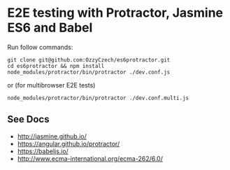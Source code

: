 # E2E testing with Protractor, Jasmine ES6 and Babel

Run follow commands: 

```
git clone git@github.com:OzzyCzech/es6protractor.git
cd es6protractor && npm install
node_modules/protractor/bin/protractor ./dev.conf.js
```

or (for multibrowser E2E tests)

```
node_modules/protractor/bin/protractor ./dev.conf.multi.js
```

## See Docs

- http://jasmine.github.io/
- https://angular.github.io/protractor/
- https://babeljs.io/
- http://www.ecma-international.org/ecma-262/6.0/

